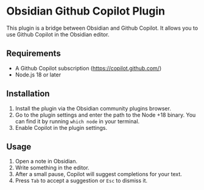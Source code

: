 # Obsidian Github Copilot Plugin

This plugin is a bridge between Obsidian and Github Copilot. It allows you to use Github Copilot in the Obsidian editor.

## Requirements

- A Github Copilot subscription (https://copilot.github.com/)
- Node.js 18 or later

## Installation

1. Install the plugin via the Obsidian community plugins browser.
2. Go to the plugin settings and enter the path to the Node +18 binary. You can find it by running `which node` in your terminal.
3. Enable Copilot in the plugin settings.

## Usage

1. Open a note in Obsidian. 
2. Write something in the editor.
3. After a small pause, Copilot will suggest completions for your text.
4. Press `Tab` to accept a suggestion or `Esc` to dismiss it.
